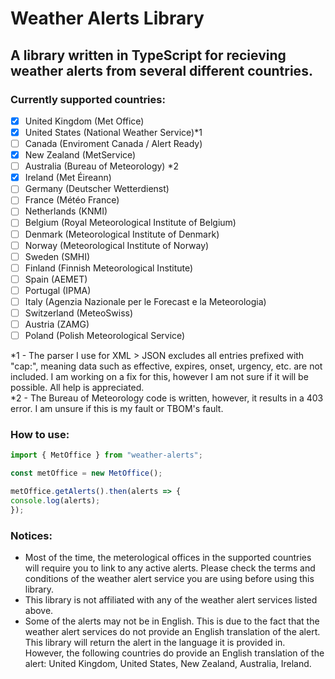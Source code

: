 # Weather Alerts Library

## A library written in TypeScript for recieving weather alerts from several different countries.

### Currently supported countries:

- [x] United Kingdom (Met Office)
- [x] United States (National Weather Service)*1
- [ ] Canada (Enviroment Canada / Alert Ready)
- [x] New Zealand (MetService)
- [ ] Australia (Bureau of Meteorology) *2
- [x] Ireland (Met Éireann)
- [ ] Germany (Deutscher Wetterdienst)
- [ ] France (Météo France)
- [ ] Netherlands (KNMI)
- [ ] Belgium (Royal Meteorological Institute of Belgium)
- [ ] Denmark (Meteorological Institute of Denmark)
- [ ] Norway (Meteorological Institute of Norway)
- [ ] Sweden (SMHI)
- [ ] Finland (Finnish Meteorological Institute)
- [ ] Spain (AEMET)
- [ ] Portugal (IPMA)
- [ ] Italy (Agenzia Nazionale per le Forecast e la Meteorologia)
- [ ] Switzerland (MeteoSwiss)
- [ ] Austria (ZAMG)
- [ ] Poland (Polish Meteorological Service)

*1 - The parser I use for XML > JSON excludes all entries prefixed with "cap:", meaning data such as effective, expires, onset, urgency, etc. are not included. I am working on a fix for this, however I am not sure if it will be possible. All help is appreciated.  
*2 - The Bureau of Meteorology code is written, however, it results in a 403 error. I am unsure if this is my fault or TBOM's fault.

### How to use:

```typescript
import { MetOffice } from "weather-alerts";

const metOffice = new MetOffice();

metOffice.getAlerts().then(alerts => {
console.log(alerts);
});
```

### Notices:

- Most of the time, the meterological offices in the supported countries will require you to link to any active alerts. Please check the terms and conditions of the weather alert service you are using before using this library.
- This library is not affiliated with any of the weather alert services listed above.
- Some of the alerts may not be in English. This is due to the fact that the weather alert services do not provide an English translation of the alert. This library will return the alert in the language it is provided in. However, the following countries do provide an English translation of the alert: United Kingdom, United States, New Zealand, Australia, Ireland.

